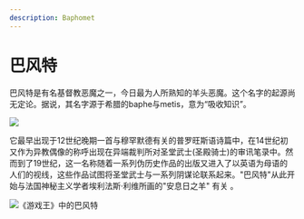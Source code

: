 ```yaml
---
description: Baphomet
---
```


# 巴风特

巴风特是有名基督教恶魔之一，今日最为人所熟知的羊头恶魔。这个名字的起源尚无定论。据说，其名字源于希腊的baphe与metis，意为“吸收知识”。

![](https://pic3.zhimg.com/80/v2-61563c5e98d05193ec7a92979e9a6e7a_720w.jpg)

它最早出现于12世纪晚期一首与穆罕默德有关的普罗旺斯语诗篇中，在14世纪初又作为异教偶像的称呼出现在异端裁判所对圣堂武士\(圣殿骑士\)的审讯笔录中。然而到了19世纪，这一名称随着一系列伪历史作品的出版又进入了以英语为母语的人们的视线，这些作品试图将圣堂武士与一系列阴谋论联系起来。"巴风特"从此开始与法国神秘主义学者埃利法斯·利维所画的"安息日之羊" 有关 。

![&#x300A;&#x6E38;&#x620F;&#x738B;&#x300B;&#x4E2D;&#x7684;&#x5DF4;&#x98CE;&#x7279;](https://pic3.zhimg.com/80/v2-e10991afd12e7d299d3aaa5ec2fcbc6a_720w.jpg)

